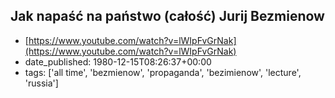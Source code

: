  ## Jak napaść na państwo (całość) Jurij Bezmienow
 - [https://www.youtube.com/watch?v=lWIpFvGrNak](https://www.youtube.com/watch?v=lWIpFvGrNak)
 - date_published: 1980-12-15T08:26:37+00:00
 - tags: ['all time', 'bezmienow', 'propaganda', 'bezimienow', 'lecture', 'russia']

